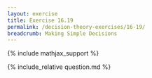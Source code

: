```yaml
---
layout: exercise
title: Exercise 16.19
permalink: /decision-theory-exercises/16-19/
breadcrumb: Making Simple Decisions
---
```


{% include mathjax_support %}

<div><i class="arrow-up loader" data-chapter="decision-theory-exercises" data-exercise="ex_19" data-rating="0"></i></div>
{% include_relative question.md %}
